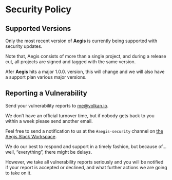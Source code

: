 # Security Policy

## Supported Versions

Only the most recent version of **Aegis**
is currently being supported with security updates.

Note that, Aegis consists of more than a single project,
and during a release cut, all projects are signed and tagged
with the same version.

Afer **Aegis** hits a major 1.0.0. version, this will change
and we will also have a support plan various major versions.

## Reporting a Vulnerability

Send your vulnerability reports to [me@volkan.io](mailto:me@volkan.io).

We don’t have an official turnover time, but if nobody gets back
to you within a week please send another email.

Feel free to send a notification to us at the `#aegis-security` channel
on [the Aegis Slack Workspace][slack].

[slack]: https://join.slack.com/t/aegis-6n41813/shared_invite/zt-1myzqdi6t-jTvuRd1zDLbHX0gN8VkCqg

We do our best to respond and support in a timely fashion, 
but because of… well, “everything”, there might be delays.

However, we take all vulnerability reports seriously and you will be notified 
if your report is accepted or declined, and what further actions we are going
to take on it.
